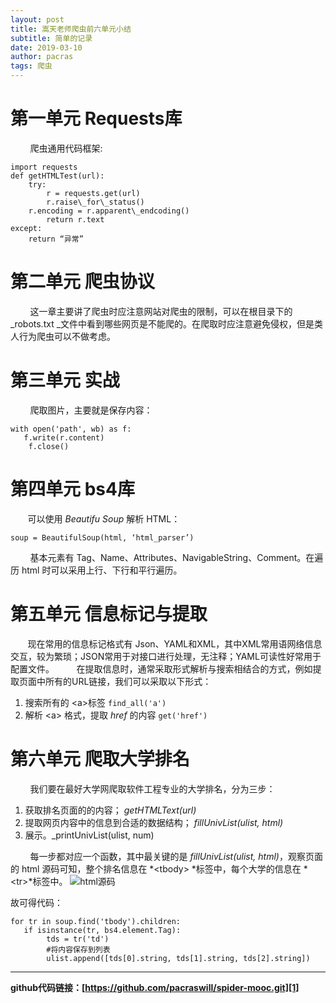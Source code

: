 ```yaml
---
layout: post
title: 嵩天老师爬虫前六单元小结
subtitle: 简单的记录
date: 2019-03-10
author: pacras
tags: 爬虫
---
```


# 第一单元 Requests库
&nbsp; &nbsp; &nbsp; &nbsp;   爬虫通用代码框架:

	import requests
	def getHTMLTest(url):
	    try:
	        r = requests.get(url)
	        r.raise\_for\_status()
	    r.encoding = r.apparent\_endcoding()
	        return r.text
	except:
	    return “异常”

# 第二单元 爬虫协议
&nbsp; &nbsp; &nbsp; &nbsp; 这一章主要讲了爬虫时应注意网站对爬虫的限制，可以在根目录下的 \_robots.txt \_文件中看到哪些网页是不能爬的。在爬取时应注意避免侵权，但是类人行为爬虫可以不做考虑。

# 第三单元 实战
&nbsp; &nbsp; &nbsp; &nbsp;  爬取图片，主要就是保存内容：

	with open('path', wb) as f:
	   f.write(r.content)
	    f.close()

# 第四单元 bs4库
&nbsp; &nbsp; &nbsp; &nbsp;可以使用 _Beautifu Soup_ 解析 HTML：

	soup = BeautifulSoup(html, ‘html_parser’)

&nbsp; &nbsp; &nbsp; &nbsp; 基本元素有 Tag、Name、Attributes、NavigableString、Comment。在遍历 html 时可以采用上行、下行和平行遍历。

# 第五单元 信息标记与提取
&nbsp; &nbsp; &nbsp; &nbsp;现在常用的信息标记格式有 Json、YAML和XML，其中XML常用语网络信息交互，较为繁琐；JSON常用于对接口进行处理，无注释；YAML可读性好常用于配置文件。
&nbsp; &nbsp; &nbsp; &nbsp;  在提取信息时，通常采取形式解析与搜索相结合的方式，例如提取页面中所有的URL链接，我们可以采取以下形式：
1. 搜索所有的 \<a\>标签 `find_all('a')`
2. 解析 \<a\> 格式，提取 _href_ 的内容 `get('href')`

# 第六单元 爬取大学排名
&nbsp; &nbsp; &nbsp; &nbsp; 我们要在最好大学网爬取软件工程专业的大学排名，分为三步：
1. 获取排名页面的的内容； _getHTMLText(url)_
2. 提取网页内容中的信息到合适的数据结构； _fillUnivList(ulist, html)_
3. 展示。\_printUnivList(ulist, num)

&nbsp; &nbsp; &nbsp; &nbsp; 每一步都对应一个函数，其中最关键的是 _fillUnivList(ulist, html)_，观察页面的 html 源码可知，整个排名信息在 *\<tbody\> *标签中，每个大学的信息在 *\<tr\>*标签中。
![][image-1] 

故可得代码：

	for tr in soup.find('tbody').children:
	   if isinstance(tr, bs4.element.Tag):
	        tds = tr('td')
	        #将内容保存到列表
	        ulist.append([tds[0].string, tds[1].string, tds[2].string])

---- 
 
**github代码链接：[https://github.com/pacraswill/spider-mooc.git][1]**





[1]:	https://github.com/pacraswill/spider-mooc.git

[image-1]:	/img/inposts/%E7%88%AC%E8%99%AB1.jpg "html源码"